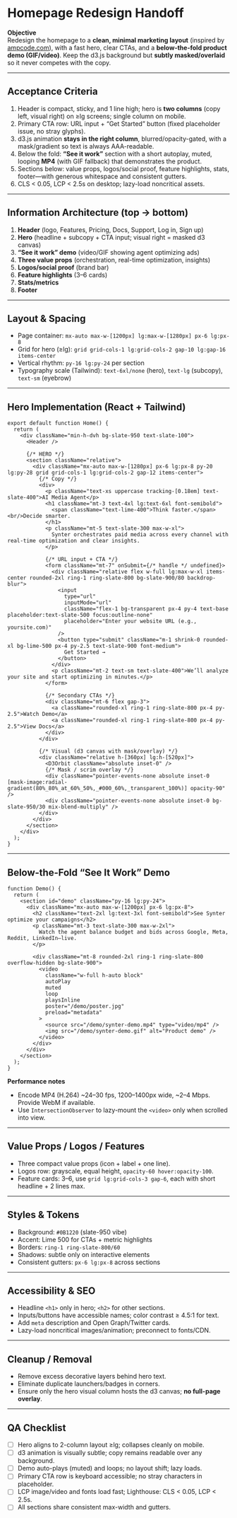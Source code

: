 # Homepage Redesign Handoff

**Objective**  
Redesign the homepage to a **clean, minimal marketing layout** (inspired by [ampcode.com](https://ampcode.com/)), with a fast hero, clear CTAs, and a **below-the-fold product demo (GIF/video)**. Keep the d3.js background but **subtly masked/overlaid** so it never competes with the copy.

---

## Acceptance Criteria
1. Header is compact, sticky, and 1 line high; hero is **two columns** (copy left, visual right) on ≥lg screens; single column on mobile.  
2. Primary CTA row: URL input + “Get Started” button (fixed placeholder issue, no stray glyphs).  
3. d3.js animation **stays in the right column**, blurred/opacity-gated, with a mask/gradient so text is always AAA-readable.  
4. Below the fold: **“See it work”** section with a short autoplay, muted, looping **MP4** (with GIF fallback) that demonstrates the product.  
5. Sections below: value props, logos/social proof, feature highlights, stats, footer—with generous whitespace and consistent gutters.  
6. CLS < 0.05, LCP < 2.5s on desktop; lazy-load noncritical assets.  

---

## Information Architecture (top → bottom)
1. **Header** (logo, Features, Pricing, Docs, Support, Log in, Sign up)  
2. **Hero** (headline + subcopy + CTA input; visual right = masked d3 canvas)  
3. **“See it work” demo** (video/GIF showing agent optimizing ads)  
4. **Three value props** (orchestration, real-time optimization, insights)  
5. **Logos/social proof** (brand bar)  
6. **Feature highlights** (3–6 cards)  
7. **Stats/metrics**  
8. **Footer**  

---

## Layout & Spacing
- Page container: `mx-auto max-w-[1200px] lg:max-w-[1280px] px-6 lg:px-8`  
- Grid for hero (≥lg): `grid grid-cols-1 lg:grid-cols-2 gap-10 lg:gap-16 items-center`  
- Vertical rhythm: `py-16 lg:py-24` per section  
- Typography scale (Tailwind): `text-6xl/none` (hero), `text-lg` (subcopy), `text-sm` (eyebrow)  

---

## Hero Implementation (React + Tailwind)
```tsx
export default function Home() {
  return (
    <div className="min-h-dvh bg-slate-950 text-slate-100">
      <Header />

      {/* HERO */}
      <section className="relative">
        <div className="mx-auto max-w-[1280px] px-6 lg:px-8 py-20 lg:py-28 grid grid-cols-1 lg:grid-cols-2 gap-12 items-center">
          {/* Copy */}
          <div>
            <p className="text-xs uppercase tracking-[0.18em] text-slate-400">AI Media Agent</p>
            <h1 className="mt-3 text-4xl lg:text-6xl font-semibold">
              <span className="text-lime-400">Think faster.</span><br/>Decide smarter.
            </h1>
            <p className="mt-5 text-slate-300 max-w-xl">
              Synter orchestrates paid media across every channel with real-time optimization and clear insights.
            </p>

            {/* URL input + CTA */}
            <form className="mt-7" onSubmit={/* handle */ undefined}>
              <div className="relative flex w-full lg:max-w-xl items-center rounded-2xl ring-1 ring-slate-800 bg-slate-900/80 backdrop-blur">
                <input
                  type="url"
                  inputMode="url"
                  className="flex-1 bg-transparent px-4 py-4 text-base placeholder:text-slate-500 focus:outline-none"
                  placeholder="Enter your website URL (e.g., yoursite.com)"
                />
                <button type="submit" className="m-1 shrink-0 rounded-xl bg-lime-500 px-4 py-2.5 text-slate-900 font-medium">
                  Get Started →
                </button>
              </div>
              <p className="mt-2 text-sm text-slate-400">We’ll analyze your site and start optimizing in minutes.</p>
            </form>

            {/* Secondary CTAs */}
            <div className="mt-6 flex gap-3">
              <a className="rounded-xl ring-1 ring-slate-800 px-4 py-2.5">Watch Demo</a>
              <a className="rounded-xl ring-1 ring-slate-800 px-4 py-2.5">View Docs</a>
            </div>
          </div>

          {/* Visual (d3 canvas with mask/overlay) */}
          <div className="relative h-[360px] lg:h-[520px]">
            <D3Orbit className="absolute inset-0" />
            {/* Mask / scrim overlay */}
            <div className="pointer-events-none absolute inset-0 [mask-image:radial-gradient(80%_80%_at_60%_50%,_#000_60%,_transparent_100%)] opacity-90" />
            <div className="pointer-events-none absolute inset-0 bg-slate-950/30 mix-blend-multiply" />
          </div>
        </div>
      </section>
    </div>
  );
}
```

---

## Below-the-Fold “See It Work” Demo
```tsx
function Demo() {
  return (
    <section id="demo" className="py-16 lg:py-24">
      <div className="mx-auto max-w-[1200px] px-6 lg:px-8">
        <h2 className="text-2xl lg:text-3xl font-semibold">See Synter optimize your campaigns</h2>
        <p className="mt-3 text-slate-300 max-w-2xl">
          Watch the agent balance budget and bids across Google, Meta, Reddit, LinkedIn—live.
        </p>

        <div className="mt-8 rounded-2xl ring-1 ring-slate-800 overflow-hidden bg-slate-900">
          <video
            className="w-full h-auto block"
            autoPlay
            muted
            loop
            playsInline
            poster="/demo/poster.jpg"
            preload="metadata"
          >
            <source src="/demo/synter-demo.mp4" type="video/mp4" />
            <img src="/demo/synter-demo.gif" alt="Product demo" />
          </video>
        </div>
      </div>
    </section>
  );
}
```

**Performance notes**  
- Encode MP4 (H.264) ~24–30 fps, 1200–1400px wide, ~2–4 Mbps. Provide WebM if available.  
- Use `IntersectionObserver` to lazy-mount the `<video>` only when scrolled into view.  

---

## Value Props / Logos / Features
- Three compact value props (icon + label + one line).  
- Logos row: grayscale, equal height, `opacity-60 hover:opacity-100`.  
- Feature cards: 3–6, use `grid lg:grid-cols-3 gap-6`, each with short headline + 2 lines max.  

---

## Styles & Tokens
- Background: `#0B1220` (slate-950 vibe)  
- Accent: Lime 500 for CTAs + metric highlights  
- Borders: `ring-1 ring-slate-800/60`  
- Shadows: subtle only on interactive elements  
- Consistent gutters: `px-6 lg:px-8` across sections  

---

## Accessibility & SEO
- Headline `<h1>` only in hero; `<h2>` for other sections.  
- Inputs/buttons have accessible names; color contrast ≥ 4.5:1 for text.  
- Add `meta` description and Open Graph/Twitter cards.  
- Lazy-load noncritical images/animation; preconnect to fonts/CDN.  

---

## Cleanup / Removal
- Remove excess decorative layers behind hero text.  
- Eliminate duplicate launchers/badges in corners.  
- Ensure only the hero visual column hosts the d3 canvas; **no full-page overlay**.  

---

## QA Checklist
- [ ] Hero aligns to 2-column layout ≥lg; collapses cleanly on mobile.  
- [ ] d3 animation is visually subtle; copy remains readable over any background.  
- [ ] Demo auto-plays (muted) and loops; no layout shift; lazy loads.  
- [ ] Primary CTA row is keyboard accessible; no stray characters in placeholder.  
- [ ] LCP image/video and fonts load fast; Lighthouse: CLS < 0.05, LCP < 2.5s.  
- [ ] All sections share consistent max-width and gutters.  
